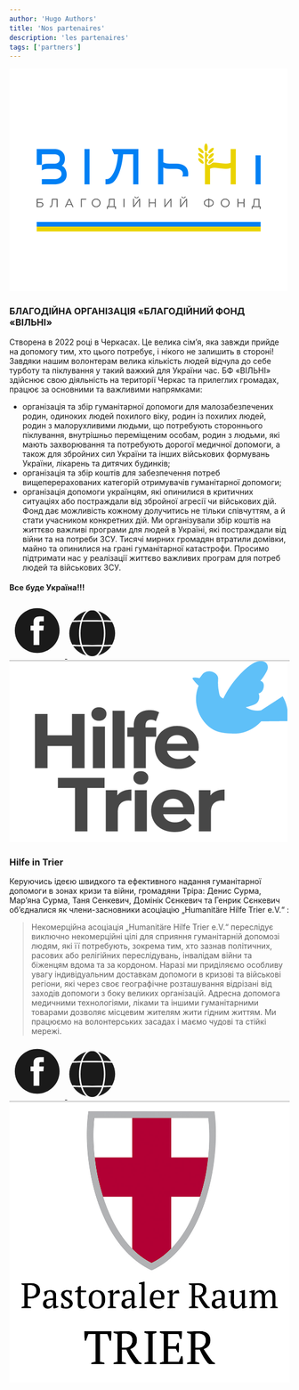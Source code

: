 ```yaml
---
author: 'Hugo Authors'
title: 'Nos partenaires'
description: 'les partenaires'
tags: ['partners']
---
```


<img src="/partnersImg/vilni.png" class="m-auto" alt="vilni logo" >

### БЛАГОДІЙНА ОРГАНІЗАЦІЯ «БЛАГОДІЙНИЙ ФОНД «ВІЛЬНІ»

Cтворена в 2022 році в Черкасах. Це велика сім’я, яка завжди прийде на допомогу тим, хто цього потребує, і нікого не залишить в стороні! Завдяки нашим волонтерам велика кількість людей відчула до себе турботу та піклування у такий важкий для України час.
БФ «ВІЛЬНІ» здійснює свою діяльність на території Черкас та прилеглих громадах, працює за основними та важливими напрямками:
- організація та збір гуманітарної допомоги для малозабезпечених родин, одиноких людей похилого віку, родин із похилих людей, родин з малорухливими людьми, що потребують стороннього піклування, внутрішньо переміщеним особам, родин з людьми, які мають захворювання та потребують дорогої медичної допомоги, а також для збройних сил України та інших військових формувань України, лікарень та дитячих будинків;
- організація та збір коштів для забезпечення потреб вищеперерахованих категорій отримувачів гуманітарної допомоги;
- організація допомоги українцям, які опинилися в критичних ситуаціях або постраждали від збройної агресії чи військових дій.
Фонд дає можливість кожному долучитись не тільки співчуттям, а й стати учасником конкретних дій. Ми організували збір коштів на життєво важливі програми для людей в Україні, які постраждали від війни та на потреби ЗСУ. Тисячі мирних громадян втратили домівки, майно та опинилися на грані гуманітарної катастрофи.
Просимо підтримати нас у реалізації життєво важливих програм для потреб людей та військових ЗСУ.

<h4 class="text-center">Все буде Україна!!!</h4>


<div class="flex justify-around py-10">
	<a href="https://www.facebook.com/bf.vilvi" class="hover:opacity-80">
    	<svg xmlns="http://www.w3.org/2000/svg" id="facebook" fill="currentColor" width="100" height="100" viewBox="0 0 512 512"><path d="M256.417 50c-113.771 0-206 92.229-206 206s92.229 206 206 206 206-92.229 206-206-92.229-206-206-206zm60.968 121.192h-28.789c-10.162 0-12.28 4.163-12.28 14.678v25.404h41.069l-3.951 44.596h-37.118v133.227h-53.2V256.435H195.45v-45.16h27.666V175.71c0-33.379 17.849-50.807 57.437-50.807h36.833v46.289z"/></svg> 
	</a>
	<a href="https://vilni.top/" class="hover:opacity-80">
    	<svg version="1.1" id="site" xmlns="http://www.w3.org/2000/svg" xmlns:xlink="http://www.w3.org/1999/xlink" x="0px" y="0px"
		viewBox="0 0 1642 1640.808" width="90" fill="currentColor" height="90" enable-background="new 0 0 1642 1640.808" xml:space="preserve">
		<g>
		<path d="M1189.13,1248.111c68.33-1.18,186.9-3.74,255-8.15c-102.73,154.57-256.25,257.99-427.55,305.14
			C1099.24,1469.951,1155.03,1354.011,1189.13,1248.111z"/>
		<path d="M452.87,1248.111c34.35,106.67,90.24,222.15,172.55,296.99c-170.69-46.98-324.48-150.07-427.55-305.14
			C265.95,1244.361,384.48,1246.931,452.87,1248.111z"/>
		<path d="M1137.75,1248.911c-45.05,132.52-135.82,300.15-273.25,321.79c-29.46,1.83-57.54,1.83-87,0
			c-137.4-21.64-228.15-189.13-273.25-321.79C701.17,1251.671,935.87,1251.741,1137.75,1248.911z"/>
		<path d="M625.41,94.441c-82.66,75.16-138.44,191.09-172.54,296.99c-68.22,1.18-186.86,3.74-255,8.15
			C300.6,245.011,454.1,141.601,625.41,94.441z"/>
		<path d="M438.36,440.231c-64.29,235.21-65.35,520.02,0,759.08c-46.08-0.85-228.44-4.33-272.03-11.15
			c-125.71-225.98-133.88-496.11,0-736.79C210.02,444.541,394.12,441.041,438.36,440.231z"/>
		<path d="M1153,439.391c67.59,235.67,67.66,524.86,0,760.76c-206.91,3.09-456.82,3.1-664,0c-67.59-235.67-67.66-524.86,0-760.76
			C696.33,436.291,946.28,436.301,1153,439.391z"/>
		<path d="M1475.67,451.371c125.7,225.98,133.88,496.11,0,736.79c-43.57,6.82-226.71,10.32-272.03,11.15
			c64.01-234.16,65.62-519.03,0-759.08C1249.5,441.071,1432.06,444.561,1475.67,451.371z"/>
		<path d="M1444.13,399.581c-68.14-4.41-186.79-6.98-255-8.15c-34.11-105.95-89.91-221.85-172.55-296.99
			C1187.27,141.421,1341.06,244.511,1444.13,399.581z"/>
		<path d="M864.49,68.841c137.43,21.63,228.17,189.16,273.26,321.79c-197.62-2.77-432.5-2.82-633.5,0
			c45-132.36,135.72-300.15,273.27-321.79C806.85,67.021,834.92,67.001,864.49,68.841z"/>
		</g>
		</svg>
	</a>
</div>

<div style="border: 1px solid #ccc"></div>

<img src="/partnersImg/Hilfe-in-Trier-02.png" class="m-auto" alt="Hilfe in Trier logo">

### Hilfe in Trier

Керуючись ідеєю швидкого та ефективного надання гуманітарної допомоги в зонах кризи та війни, громадяни Тріра: Денис Сурма, Мар’яна Сурма, Таня Сенкевич, Домінік Сєнкевич та Генрик Сєнкевич об’єдналися як члени-засновники асоціацію „Humanitäre Hilfe Trier e.V.“ :


> Некомерційна асоціація „Humanitäre Hilfe Trier e.V.“ переслідує виключно некомерційні цілі для сприяння гуманітарній допомозі людям, які її потребують, зокрема тим, хто зазнав політичних, расових або релігійних переслідувань, інвалідам війни та біженцям вдома та за кордоном. Наразі ми приділяємо особливу увагу індивідуальним доставкам допомоги в кризові та військові регіони, які через своє географічне розташування відрізані від заходів допомоги з боку великих організацій. Адресна допомога медичними технологіями, ліками та іншими гуманітарними товарами дозволяє місцевим жителям жити гідним життям. Ми працюємо на волонтерських засадах і маємо чудові та стійкі мережі.  


<div class="flex justify-around py-10">
	<a href="https://www.facebook.com/hilfetrier" class="hover:opacity-80">
		<svg width="100" height="100"><use x="0" y="0" xlink:href="#facebook" /></svg>
	</a>
	<a href="https://hilfe-trier.de/" class="hover:opacity-80">
		<svg width="90" height="90"><use x="0" y="0" xlink:href="#site" /></svg>
	</a>
</div>

<div style="border: 1px solid #ccc"></div>

<img src="/partnersImg/Pastoraler-Raum-Trier.jpg" class="m-auto w-96" >
